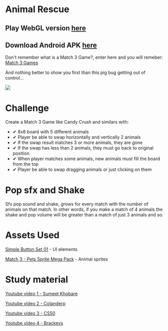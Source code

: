 # Animal Rescue

## Play WebGL version [here](https://ramonferreiracode.itch.io/animal-rescue) 
## Download Android APK [here](https://drive.google.com/file/d/1othIkujM6DLc-M2y2M0QsYh05UXonZ70/view?usp=sharing) 

Don't remember what is a Match 3 Game?, enter here and you will remeber: [Match 3 Games](https://www.match3games.com)

And nothing better to show you first than this pig bug getting out of control...

[![](https://github.com/lipemon1/match3game/blob/master/Bugs/bug.gif)](https://nodesource.com/products/nsolid)

# Challenge

Create a Match 3 Game like Candy Crush and similars with:

  - ✔ 8x8 board with 5 different animals
  - ✔ Player be able to swap horizontally and vertically 2 animals
  - ✔ If the swap result matches 3 or more animals, they are gone
  - ✔ If the swap has less than 2 animals, they must go back to original position
  - ✔ When player matches some animals, new animals must fill the board from the top
  - ✔ Player be able to swap dragging animals or just clicking on them
  
# Pop sfx and Shake

Sfx pop sound and shake, grows for every match with the number of animals on that match. In other words, if you make a match of 4 animals the shake and pop volume will be greater than a match of just 3 animals and so.

# Assets Used
[Simple Button Set 01](https://assetstore.unity.com/packages/2d/gui/icons/simple-button-set-01-153979) - UI elements

[Match 3 - Pets Sprite Mega Pack](https://assetstore.unity.com/packages/2d/environments/match-3-pets-sprite-mega-pack-73033) - Animal sprites

# Study material
[Youtube vídeo 1 - Sumeet Khobare](https://youtu.be/uoHc-Lz9Lsc)

[Youtube vídeo 2 - Colanderp](https://youtu.be/cqJ5b5aFo5U)

[Youtube vídeo 3 - CS50](https://youtu.be/jNOjPpanOBM)

[Youtube vídeo 4 - Brackeys](https://www.youtube.com/watch?v=9A9yj8KnM8c)


